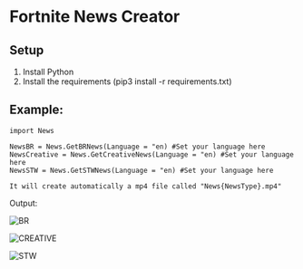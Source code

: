 # Fortnite News Creator
## Setup

1) Install Python
2) Install the requirements (pip3 install -r requirements.txt)

## Example:

```
import News

NewsBR = News.GetBRNews(Language = "en) #Set your language here
NewsCreative = News.GetCreativeNews(Language = "en) #Set your language here
NewsSTW = News.GetSTWNews(Language = "en) #Set your language here

It will create automatically a mp4 file called "News{NewsType}.mp4"
```

Output:

![BR](https://github.com/MyNameIsDark01/fortnitenewscreator/blob/master/examples/NewsBR.gif?raw=true)

![CREATIVE](https://github.com/MyNameIsDark01/fortnitenewscreator/blob/master/examples/NewsCreative.gif?raw=true)

![STW](https://github.com/MyNameIsDark01/fortnitenewscreator/blob/master/examples/NewsSTW.gif?raw=true)

